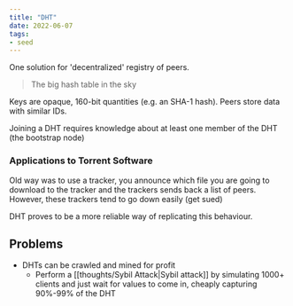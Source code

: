 ```yaml
---
title: "DHT"
date: 2022-06-07
tags:
- seed
---
```


One solution for 'decentralized' registry of peers. 

> The big hash table in the sky

Keys are opaque, 160-bit quantities (e.g. an SHA-1 hash). Peers store data with similar IDs.

Joining a DHT requires knowledge about at least one member of the DHT (the bootstrap node)

### Applications to Torrent Software
Old way was to use a tracker, you announce which file you are going to download to the tracker and the trackers sends back a list of peers. However, these trackers tend to go down easily (get sued)

DHT proves to be a more reliable way of replicating this behaviour.

## Problems
- DHTs can be crawled and mined for profit
	- Perform a [[thoughts/Sybil Attack|Sybil attack]] by simulating 1000+ clients and just wait for values to come in, cheaply capturing 90%-99% of the DHT